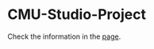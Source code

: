 # CMU-Studio-Project
Check the information in the [page](https://yongkyung-oh.github.io/CMU-Studio-Project/).
